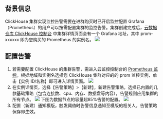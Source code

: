 ## 背景信息
ClickHouse 集群实现监控告警需要在进群购买时已开启监控配置 Grafana（Prometheus）的用户可以按需配置集群的监控告警。集群创建完成后，[云数据仓库 ClickHouse 控制台](https://console.cloud.tencent.com/cdwch) 中集群详情页面会有一个 Grafana 地址，其中 prom-xxxxxx 即为您购买的 Prometheus 的实例名。
![](https://main.qcloudimg.com/raw/50a27fa5bd90cce730d235c0b3f87f1b.png)

## 配置告警
1. 若需要配置 ClickHouse 的集群告警，需进入云监控控制台的 [Prometheus 监控](https://console.cloud.tencent.com/monitor/prometheus)。根据地域和实例名选择您 ClickHouse 集群对应的的 prom 监控实例，单击【实例 ID/名称】即可进入详情页面。
![](https://main.qcloudimg.com/raw/506a8f0b8629f64321c918364dd9d163.png)
2. 在实例详情页，选择【告警策略】>【新建】，新建告警策略，选择已内置的几款基础策略（包含连接数、cpu、内存、数据盘等内容），告警规则应用集群的所有节点。
 ![](https://main.qcloudimg.com/raw/ff6f3455368a6c7296513ea9b329f951.png)
下图为数据节点的容量超85%告警的配置。
![](https://main.qcloudimg.com/raw/b4bd4c07484703cd055c6aed099e77d7.png)
3. 配置（新建）通知模版，触发阈值时告警信息通知至模版的相关人，告警策略保存即生效。
